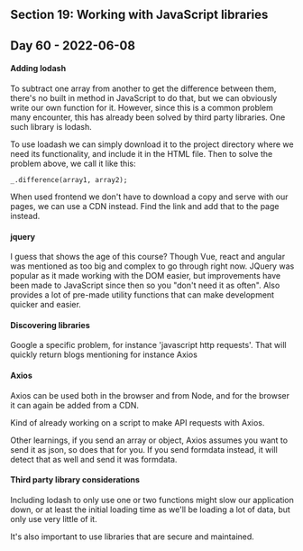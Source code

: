 ## Section 19: Working with JavaScript libraries

## Day 60 - 2022-06-08

#### <b>Adding lodash</b>

To subtract one array from another to get the difference between them, there's no built in method in JavaScript to do that, but we can obviously write our own function for it. However, since this is a common problem many encounter, this has already been solved by third party libraries. One such library is lodash.

To use loadash we can simply download it to the project directory where we need its functionality, and include it in the HTML file. Then to solve the problem above, we call it like this:

```JS
_.difference(array1, array2);
```

When used frontend we don't have to download a copy and serve with our pages, we can use a CDN instead. Find the link and add that to the page instead.

#### <b>jquery</b>

I guess that shows the age of this course? Though Vue, react and angular was mentioned as too big and complex to go through right now. JQuery was popular as it made working with the DOM easier, but improvements have been made to JavaScript since then so you "don't need it as often". Also provides a lot of pre-made utility functions that can make development quicker and easier.

#### <b>Discovering libraries</b>

Google a specific problem, for instance 'javascript http requests'. That will quickly return blogs mentioning for instance Axios

#### <b>Axios</b>

Axios can be used both in the browser and from Node, and for the browser it can again be added from a CDN.

Kind of already working on a script to make API requests with Axios.

Other learnings, if you send an array or object, Axios assumes you want to send it as json, so does that for you. If you send formdata instead, it will detect that as well and send it was formdata.

#### <b>Third party library considerations</b>

Including lodash to only use one or two functions might slow our application down, or at least the initial loading time as we'll be loading a lot of data, but only use very little of it.

It's also important to use libraries that are secure and maintained.

